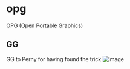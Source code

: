 # opg
OPG (Open Portable Graphics)
## GG
GG to Perny for having found the trick
![image](https://user-images.githubusercontent.com/64470722/215545579-df083deb-21be-426a-8933-04f91423849e.png)
